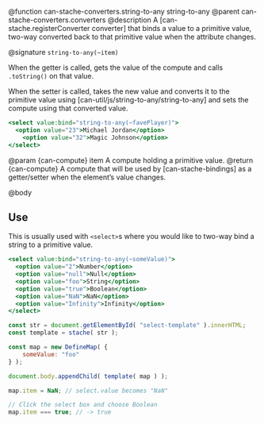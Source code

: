 @function can-stache-converters.string-to-any string-to-any
@parent can-stache-converters.converters
@description A [can-stache.registerConverter converter] that binds a value to a primitive value, two-way converted back to that primitive value when the attribute changes.

@signature `string-to-any(~item)`

When the getter is called, gets the value of the compute and calls `.toString()` on that value.

When the setter is called, takes the new value and converts it to the primitive value using [can-util/js/string-to-any/string-to-any] and sets the compute using that converted value.

```handlebars
<select value:bind="string-to-any(~favePlayer)">
  <option value="23">Michael Jordan</option>
	<option value="32">Magic Johnson</option>
</select>
```

@param {can-compute} item A compute holding a primitive value.
@return {can-compute} A compute that will be used by [can-stache-bindings] as a getter/setter when the element’s value changes.

@body

## Use

This is usually used with `<select>`s where you would like to two-way bind a string to a primitive value.

```handlebars
<select value:bind="string-to-any(~someValue)">
  <option value="2">Number</option>
  <option value="null">Null</option>
  <option value="foo">String</option>
  <option value="true">Boolean</option>
  <option value="NaN">NaN</option>
  <option value="Infinity">Infinity</option>
</select>
```

```js
const str = document.getElementById( "select-template" ).innerHTML;
const template = stache( str );

const map = new DefineMap( {
	someValue: "foo"
} );

document.body.appendChild( template( map ) );

map.item = NaN; // select.value becomes "NaN"

// Click the select box and choose Boolean
map.item === true; // -> true
```
